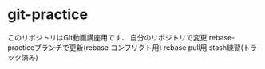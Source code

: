 # git-practice
このリポジトリはGit動画講座用です．
自分のリポジトリで変更
rebase-practiceブランチで更新(rebase コンフリクト用)
rebase pull用
stash練習(トラック済み)
